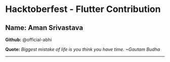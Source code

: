 # Hacktoberfest - Flutter Contribution

## Name: Aman Srivastava

**Github:** @official-abhi

**Quote:** *Biggest mistake of life is you think you have time. ~Gautam Budha*

---